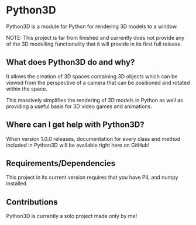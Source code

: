 # Python3D

Python3D is a module for Python for rendering 3D models to a window.

NOTE: This project is far from finished and currently does not provide
any of the 3D modelling functionality that it will provide in its first
full release.

## What does Python3D do and why?

It allows the creation of 3D spaces containing 3D objects which can be
viewed from the perspective of a camera that can be positioned and rotated
within the space.

This massively simplifies the rendering of 3D models in Python as well as
providing a useful basis for 3D video games and animations.

## Where can I get help with Python3D?

When version 1.0.0 releases, documentation for every class and method
included in Python3D will be available right here on GitHub!

## Requirements/Dependencies

This project in its current version requires that you have PIL and numpy
installed.

## Contributions

Python3D is currently a solo project made only by me!
